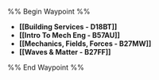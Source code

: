 %% Begin Waypoint %%
- **[[Building Services - D18BT]]**
- **[[Intro To Mech Eng - B57AU]]**
- **[[Mechanics, Fields, Forces - B27MW]]**
- **[[Waves & Matter - B27FF]]**

%% End Waypoint %%